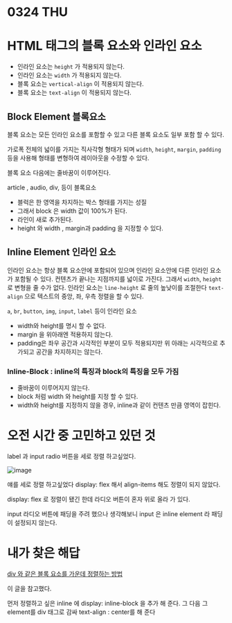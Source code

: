 # 0324 THU

# HTML 태그의 블록 요소와 인라인 요소 

- 인라인 요소는 `height` 가 적용되지 않는다.
- 인라인 요소는 `width` 가 적용되지 않는다. 
- 블록 요소는 `vertical-align` 이 적용되지 않는다. 
- 블록 요소는 `text-align` 이 적용되지 않는다.

## Block Element 블록요소 
블록 요소는 모든 인라인 요소를 포함할 수 있고 다른 블록 요소도 일부 포함 할 수 있다.

가로폭 전체의 넓이를 가지는 직사각형 형태가 되며
`width`, `height`, `margin`, `padding` 등을 사용해 형태를 변형하여 레이아웃을 수정할 수 있다. 

블록 요소 다음에는 줄바꿈이 이루어진다. 

article , audio, div, 등이 블록요소

- 블럭은 한 영역을 차지하는 박스 형태를 가지는 성질
- 그래서 block 은 width 값이 100%가 된다. 
- 라인이 새로 추가된다.
- height 와 width , margin과 padding 을 지정할 수 있다.  


## Inline Element 인라인 요소
인라인 요소는 항상 블록 요소안에 포함되어 있으며 인라인 요소안에 다른 인라인 요소가 포함될 수 있다. 
컨텐츠가 끝나는 지점까지를 넓이로 가진다. 
그래서 `width`, `height`로 변형을 줄 수가 없다. 
인라인 요소는 `line-height` 로 줄의 높낮이를 조절한다 `text-align` 으로 텍스트의 중앙, 좌, 우측 정렬을 할 수 있다. 

`a`, `br`, `button`, `img`, `input`, `label` 등이 인라인 요소 

- width와 height를 명시 할 수 없다. 
- margin 을 위아래엔 적용하지 않는다.
- padding은 좌우 공간과 시각적인 부분이 모두 적용되지만 위 아래는 시각적으로 추가되고 공간을 차지하지는 않는다. 

### Inline-Block : inline의 특징과 block의 특징을 모두 가짐
- 줄바꿈이 이루어지지 않는다.
- block 처럼 width 와 height를 지정 할 수 있다. 
- width와 height를 지정하지 않을 경우, inline과 같이 컨텐츠 만큼 영역이 잡힌다. 

# 오전 시간 중 고민하고 있던 것 
label 과 input radio 버튼을 세로 정렬 하고싶었다.

![image](https://user-images.githubusercontent.com/64348346/159968008-5d9c9795-9ddb-4da1-8b28-251280ef7c6a.png)

얘를 세로 정렬 하고싶었다
display: flex 해서 align-items 해도 정렬이 되지 않았다. 

display: flex 로 정렬이 됐긴 한데 라디오 버튼이 혼자 위로 올라 가 있다. 

input 라디오 버튼에 패딩을 주려 했으나 생각해보니 input 은 inline element 라 패딩이 설정되지 않는다. 

# 내가 찾은 해답
[div 와 같은 블록 요소를 가운데 정렬하는 방법](https://moonhouse.co.kr/html/400278#:~:text=%EC%9D%B8%EB%9D%BC%EC%9D%B8%20%EB%B8%94%EB%A1%9D%20%EC%9A%94%EC%86%8C%EA%B0%80%20text,align%3Acenter%EC%9D%84%20%EC%A3%BC%EB%A9%B4%20%EB%90%A9%EB%8B%88%EB%8B%A4.)

이 글을 참고했다. 

먼저 정렬하고 싶은 inline 에 display: inline-block 을 추가 해 준다.
그 다음 그 element를 div 태그로 감싸 text-align : center를 해 준다